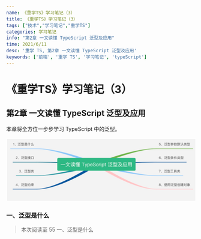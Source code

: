 ```yaml
---
name: 《重学TS》学习笔记（3）
title: 《重学TS》学习笔记（3）
tags: ["技术","学习笔记","重学TS"]
categories: 学习笔记
info: "第2章 一文读懂 TypeScript 泛型及应用"
time: 2021/6/11
desc: '重学 TS, 第2章 一文读懂 TypeScript 泛型及应用'
keywords: ['前端', '重学 TS', '学习笔记', 'typeScript']
---
```


# 《重学TS》学习笔记（3）

## 第2章 一文读懂 TypeScript 泛型及应用

本章将全方位一步步学习 TypeScript 中的泛型。

![2-0-1.png](./images/2-0-1.png)

### 一、泛型是什么









> 本次阅读至 55 一、泛型是什么

